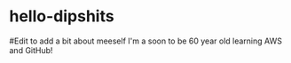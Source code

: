 # hello-dipshits
#Edit to add a bit about meeself
I'm a soon to be 60 year old learning AWS and GitHub!
